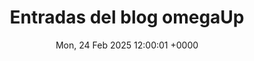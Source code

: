 ---
title: Entradas del blog omegaUp
weight: 0
cascade:
  type: blog
sidebar:
  exclude: true
toc: true
date: Mon, 24 Feb 2025 12:00:01 +0000
---